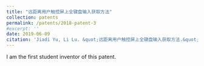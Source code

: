 ```yaml
---
title: "远距离用户触控屏上全键盘输入获取方法"
collection: patents
permalink: /patents/2018-patent-3
#excerpt: ''
date: 2019-06-09
citation: 'Jiadi Yu, Li Lu. &quot;远距离用户触控屏上全键盘输入获取方法.&quot; <i>to ZL201810410015.3</i>. 2019. P.R.China.'
---
```


I am the first student inventor of this patent.

